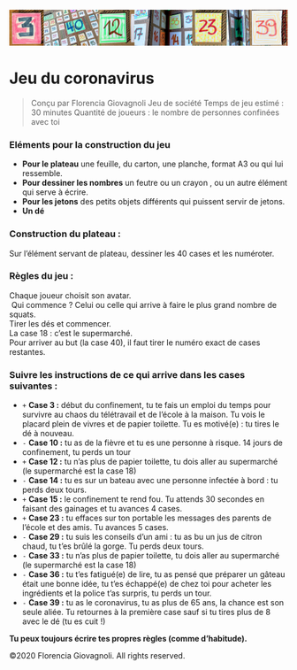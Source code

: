 ![El juego del coronavirus](https://github.com/CaroGiovagnoli/corona_game/blob/master/img/banner.jpg?raw=true)
# Jeu du coronavirus
> Conçu par Florencia Giovagnoli
> Jeu de société
> Temps de jeu estimé : 30 minutes
> Quantité de joueurs : le nombre de personnes confinées avec toi 

### Eléments pour la construction du jeu
- __Pour le plateau__ une feuille, du carton, une planche, format A3 ou qui lui ressemble.
- __Pour dessiner les nombres__ un feutre ou un crayon , ou un autre élément qui serve à écrire.
- __Pour les jetons__ des petits objets différents qui puissent servir de jetons.
- __Un dé__ 

### Construction du plateau :
Sur l’élément servant de plateau, dessiner les 40 cases et les numéroter. 

### Règles du jeu :
Chaque joueur choisit son avatar.    
 Qui commence ? Celui ou celle qui arrive à faire le plus grand nombre de squats.     
Tirer les dés et commencer.    
La case 18 : c’est le supermarché.    
Pour arriver au but (la case 40), il faut tirer le numéro exact de cases restantes.     

### Suivre les instructions de ce qui arrive dans les cases suivantes :
- `+` __Case 3 :__ début du confinement, tu te fais un emploi du temps pour survivre au chaos du télétravail et de l’école à la maison. Tu vois le placard plein de vivres et de papier toilette. Tu es motivé(e) : tu tires le dé à nouveau.    
- `-` __Case 10 :__ tu as de la fièvre et tu es une personne à risque. 14 jours de confinement, tu perds un tour    
- `+` __Case 12 :__ tu n’as plus de papier toilette, tu dois aller au supermarché (le supermarché est la case 18)    
- `-` __Case 14 :__ tu es sur un bateau avec une personne infectée à bord : tu perds deux tours.    
- `+` __Case 15 :__ le confinement te rend fou. Tu attends 30 secondes en faisant des gainages et tu avances 4 cases.    
- `+` __Case 23 :__ tu effaces sur ton portable les messages des parents de l’école et des amis. Tu avances 5 cases.    
- `-` __Case 29 :__ tu suis les conseils d’un ami :  tu as bu un jus de citron chaud, tu t’es brûlé la gorge. Tu perds deux tours.    
- `-` __Case 33 :__ tu n’as plus de papier toilette, tu dois aller au supermarché (le supermarché est la case 18)    
- `-` __Case 36 :__ tu t’es fatigué(e)  de lire,  tu as pensé que préparer un gâteau était une bonne idée, tu t’es échappé(e)  de chez toi pour acheter les ingrédients et la police t’as surpris, tu perds un tour.    
- `-` __Case 39 :__ tu as le coronavirus, tu as plus de 65 ans, la chance est son seule aliée. Tu retournes à la première case sauf si tu tires plus de 8 avec le dé (tu es cuit !)    

__Tu peux toujours écrire tes propres règles (comme d’habitude).__

©2020 Florencia Giovagnoli. All rights reserved.
